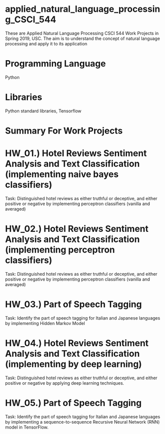 # applied_natural_language_processing_CSCI_544
These are Applied Natural Language Processing CSCI 544 Work Projects in Spring 2019, USC. The aim is to understand the concept of natural language processing and apply it to its application

# Programming Language

Python

# Libraries

Python standard libraries, Tensorflow

# Summary For Work Projects



# HW_01.) Hotel Reviews Sentiment Analysis and Text Classification (implementing naive bayes classifiers)

Task: Distinguished hotel reviews as either truthful or deceptive, and either positive or negative by implementing perceptron classifiers (vanilla and averaged)

# HW_02.) Hotel Reviews Sentiment Analysis and Text Classification (implementing perceptron classifiers)

Task: Distinguished hotel reviews as either truthful or deceptive, and either positive or negative by implementing perceptron classifiers (vanilla and averaged)

# HW_03.) Part of Speech Tagging

Task: Identify the part of speech tagging for Italian and Japanese languages by implementing Hidden Markov
Model

# HW_04.) Hotel Reviews Sentiment Analysis and Text Classification (implementing by deep learning)

Task: Distinguished hotel reviews as either truthful or deceptive, and either positive or negative by applying deep learning techniques.

# HW_05.) Part of Speech Tagging

Task: Identify the part of speech tagging for Italian and Japanese languages by implementing a sequence-to-sequence Recursive Neural Network (RNN) model in TensorFlow.
